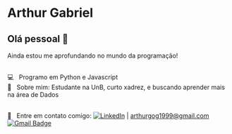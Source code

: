 # Arthur Gabriel

## Olá pessoal 👋
Ainda estou me aprofundando no mundo da programação!

 <br/> :computer: &nbsp; Programo em Python e Javascript
 <br/> 💬  &nbsp; Sobre mim: Estudante na UnB, curto xadrez, e buscando aprender mais na área de Dados
 
 <br/> :email: &nbsp; Entre em contato comigo: [![LinkedIn](https://img.shields.io/badge/linkedin-%230077B5.svg?style=for-the-badge&logo=linkedin&logoColor=white)](https://www.linkedin.com/in/arthur-gabriel/) 
| arthurgog1999@gmail.com
[![Gmail Badge](https://img.shields.io/badge/-arthurgog@hotmail.com-c14438?style=flat-square&logo=Gmail&logoColor=white&link=mailto:arthurgog@hotmail.com)](mailto:arthurgog@hotmail.com)

<!--
**arthurGBRL/arthurGBRL** is a ✨ _special_ ✨ repository because its `README.md` (this file) appears on your GitHub profile.

Here are some ideas to get you started:

- 🔭 I’m currently working on ...
- 🌱 I’m currently learning ...
- 👯 I’m looking to collaborate on ...
- 🤔 I’m looking for help with ...
- 💬 Ask me about ...
- 📫 How to reach me: ...
- 😄 Pronouns: ...
- ⚡ Fun fact: ...
-->
